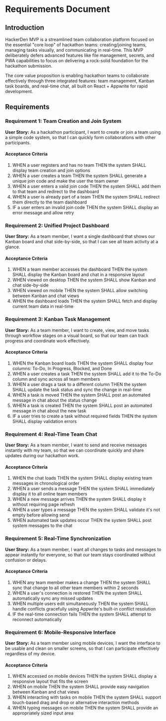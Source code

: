 # Requirements Document

## Introduction

HackerDen MVP is a streamlined team collaboration platform focused on the essential "core loop" of hackathon teams: creating/joining teams, managing tasks visually, and communicating in real-time. This MVP deliberately defers advanced features like file management, secrets, and PWA capabilities to focus on delivering a rock-solid foundation for the hackathon submission.

The core value proposition is enabling hackathon teams to collaborate effectively through three integrated features: team management, Kanban task boards, and real-time chat, all built on React + Appwrite for rapid development.

## Requirements

### Requirement 1: Team Creation and Join System

**User Story:** As a hackathon participant, I want to create or join a team using a simple code system, so that I can quickly form collaborations with other participants.

#### Acceptance Criteria

1. WHEN a user registers and has no team THEN the system SHALL display team creation and join options
2. WHEN a user creates a team THEN the system SHALL generate a unique join code and make the user the team owner
3. WHEN a user enters a valid join code THEN the system SHALL add them to that team and redirect to the dashboard
4. WHEN a user is already part of a team THEN the system SHALL redirect them directly to the team dashboard
5. IF a user enters an invalid join code THEN the system SHALL display an error message and allow retry

### Requirement 2: Unified Project Dashboard

**User Story:** As a team member, I want a single dashboard that shows our Kanban board and chat side-by-side, so that I can see all team activity at a glance.

#### Acceptance Criteria

1. WHEN a team member accesses the dashboard THEN the system SHALL display the Kanban board and chat in a responsive layout
2. WHEN viewed on desktop THEN the system SHALL show Kanban and chat side-by-side
3. WHEN viewed on mobile THEN the system SHALL allow switching between Kanban and chat views
4. WHEN the dashboard loads THEN the system SHALL fetch and display current team data in real-time

### Requirement 3: Kanban Task Management

**User Story:** As a team member, I want to create, view, and move tasks through workflow stages on a visual board, so that our team can track progress and coordinate work effectively.

#### Acceptance Criteria

1. WHEN the Kanban board loads THEN the system SHALL display four columns: To-Do, In Progress, Blocked, and Done
2. WHEN a user creates a task THEN the system SHALL add it to the To-Do column and sync across all team members
3. WHEN a user drags a task to a different column THEN the system SHALL update the task status and sync the change in real-time
4. WHEN a task is moved THEN the system SHALL post an automated message in chat about the status change
5. WHEN a task is created THEN the system SHALL post an automated message in chat about the new task
6. IF a user tries to create a task without required fields THEN the system SHALL display validation errors

### Requirement 4: Real-Time Team Chat

**User Story:** As a team member, I want to send and receive messages instantly with my team, so that we can coordinate quickly and share updates during our hackathon work.

#### Acceptance Criteria

1. WHEN the chat loads THEN the system SHALL display existing team messages in chronological order
2. WHEN a user sends a message THEN the system SHALL immediately display it to all online team members
3. WHEN a new message arrives THEN the system SHALL display it without requiring page refresh
4. WHEN a user types a message THEN the system SHALL validate it's not empty before allowing send
5. WHEN automated task updates occur THEN the system SHALL post system messages to the chat

### Requirement 5: Real-Time Synchronization

**User Story:** As a team member, I want all changes to tasks and messages to appear instantly for everyone, so that our team stays coordinated without confusion or delays.

#### Acceptance Criteria

1. WHEN any team member makes a change THEN the system SHALL sync that change to all other team members within 2 seconds
2. WHEN a user's connection is restored THEN the system SHALL automatically sync any missed updates
3. WHEN multiple users edit simultaneously THEN the system SHALL handle conflicts gracefully using Appwrite's built-in conflict resolution
4. IF the real-time connection fails THEN the system SHALL attempt to reconnect automatically

### Requirement 6: Mobile-Responsive Interface

**User Story:** As a team member using mobile devices, I want the interface to be usable and clean on smaller screens, so that I can participate effectively regardless of my device.

#### Acceptance Criteria

1. WHEN accessed on mobile devices THEN the system SHALL display a responsive layout that fits the screen
2. WHEN on mobile THEN the system SHALL provide easy navigation between Kanban and chat views
3. WHEN interacting with tasks on mobile THEN the system SHALL support touch-based drag and drop or alternative interaction methods
4. WHEN typing messages on mobile THEN the system SHALL provide an appropriately sized input area